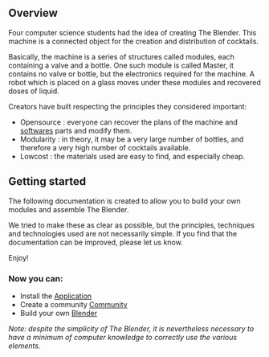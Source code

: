 ## Overview

Four computer science students had the idea of creating The Blender. This machine is a connected object for the creation and distribution of cocktails.

Basically, the machine is a series of structures called modules, each containing a valve and a bottle. 
One such module is called Master, it contains no valve or bottle, but the electronics required for the machine. 
A robot which is placed on a glass moves under these modules and recovered doses of liquid.

Creators have built respecting the principles they considered important:
* Opensource : everyone can recover the plans of the machine and [softwares](https://github.com/vrap/) parts and modify them.
* Modularity : in theory, it may be a very large number of bottles, and therefore a very high number of cocktails available. 
* Lowcost : the materials used are easy to find, and especially cheap.

## Getting started

The following documentation is created to allow you to build your own modules and assemble The Blender.

We tried to make these as clear as possible, but the principles, techniques and technologies used are not necessarily simple. If you find that the documentation can be improved, please let us know.  

Enjoy!

### Now you can:

* Install the [Application](#/doc/en/application)
* Create a community [Community](#/doc/en/community)
* Build your own [Blender](#/doc/en/the-blender)

*Note: despite the simplicity of The Blender, it is nevertheless necessary to have a minimum of computer knowledge to correctly use the various elements.*
